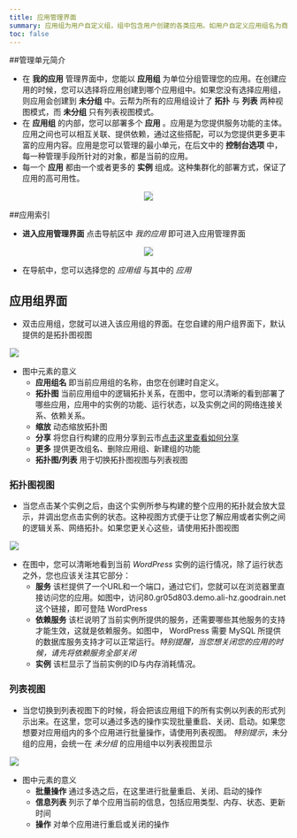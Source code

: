 ```yaml
---
title: 应用管理界面
summary: 应用组为用户自定义组，组中包含用户创建的各类应用。如用户自定义应用组名为商城应用，该组包含web应用于MySQL 服务。应用组与未分组界面存在差别：应用组界面包括拓扑图以及列表视图，默认以拓扑图展示，可切换至列表视图；未分组只含有列表视图。
toc: false
---
```


<!--云帮为了方便您的应用管理，所有应用会以 **应用组** 方式分组。您可以自定义组名称，若未自定义名称，您所创建的应用会默认放至 **未分组** 中。如：用户自定义 **应用组** 包含web应用、MySQL 服务。**应用组** 与 **未分组** 界面存在差别：**应用组** 界面包括**拓扑图**以及**列表视图**，默认以**拓扑图**展示，可切换至**列表视图**；未分组只含有**列表视图**。-->
 
<div id="toc"></div>

##管理单元简介

- 在 **我的应用** 管理界面中，您能以 **应用组** 为单位分组管理您的应用。在创建应用的时候，您可以选择将应用创建到哪个应用组中。如果您没有选择应用组，则应用会创建到 **未分组** 中。云帮为所有的应用组设计了 **拓扑** 与 **列表** 两种视图模式，而 **未分组** 只有列表视图模式。
- 在 **应用组** 的内部，您可以部署多个 **应用** 。应用是为您提供服务功能的主体。应用之间也可以相互关联、提供依赖，通过这些搭配，可以为您提供更多更丰富的应用内容。应用是您可以管理的最小单元，在后文中的 **控制台选项** 中，每一种管理手段所针对的对象，都是当前的应用。
- 每一个 **应用** 都由一个或者更多的 **实例** 组成。这种集群化的部署方式，保证了应用的高可用性。

<center><img src="https://static.goodrain.com/images/acp/docs/user-docs/myapps/V3.5/myapp-managelogic.png"style="border:1px solid #eee;max-width:100%" /></center>

##应用索引

- **进入应用管理界面**  点击导航区中 *我的应用* 即可进入应用管理界面

<center><img src="https://static.goodrain.com/images/acp/docs/user-docs/myapps/V3.5/myapp-sidebar.png" style="border:1px solid #eee;max-width:100%" /></center>

- 在导航中，您可以选择您的 *应用组* 与其中的 *应用*

## 应用组界面

- 双击应用组，您就可以进入该应用组的界面。在您自建的用户组界面下，默认提供的是拓扑图视图

<img src="https://static.goodrain.com/images/acp/docs/user-docs/myapps/V3.5/myapp-group-interface.png" style="border:1px solid #eee;max-width:100%" />

- 图中元素的意义
  - **应用组名** 即当前应用组的名称，由您在创建时自定义。
  - **拓扑图** 当前应用组中的逻辑拓扑关系，在图中，您可以清晰的看到部署了哪些应用，应用中的实例的功能、运行状态，以及实例之间的网络连接关系、依赖关系。
  - **缩放** 动态缩放拓扑图
  - **分享** 将您自行构建的应用分享到云市[点击这里查看如何分享](http://www.kancloud.cn/good-rain/share2market/198574)
  - **更多** 提供更改组名、删除应用组、新建组的功能
  - **拓扑图/列表** 用于切换拓扑图视图与列表视图

<!--根据图中序号查看对应解释：

| 功能 | 序号 |          说明                                    |
| :---| :---| :------------------------------------ |
| 组名|      1   | 该组组名，在新增应用时新建或将应用添至已知组                |
|  拓扑图|    2  | 当前分组内的拓扑图，通过它可以直观的了解应用的逻辑关系，网络连接      |
|分享|      3    | 可以把当前的应用分享到云市，并且在**应用市场——分享的应用**中可以看到 |
| 更多 |    4   | 包括修改组名、删除当前组、新增组。删除当前组后组内应用转至未分组中     |
| 切换视图 |   5   | 在此处切换视图模式，有分组的情况下默认拓扑图模式，未分组只有列表模式   |
| 自定义拓扑图大小 |  6 | 通过滑动原点或点击"➕"、"➖"符号实现对拓扑图的放大与缩小        |-->

### 拓扑图视图

- 当您点击某个实例之后，由这个实例所参与构建的整个应用的拓扑就会放大显示，并调出您点击实例的状态。这种视图方式便于让您了解应用或者实例之间的逻辑关系、网络拓扑。如果您更关心这些，请使用拓扑图视图

<img src="https://static.goodrain.com/images/acp/docs/user-docs/myapps/V3.5/myapp-toplgic.png" style="border:1px solid #eee;max-width:100%" />

- 在图中，您可以清晰地看到当前 *WordPress* 实例的运行情况，除了运行状态之外，您也应该关注其它部分：
  - **服务** 该栏提供了一个URL和一个端口，通过它们，您就可以在浏览器里直接访问您的应用。如图中，访问80.gr05d803.demo.ali-hz.goodrain.net 这个链接，即可登陆 WordPress 
  - **依赖服务** 该栏说明了当前实例所提供的服务，还需要哪些其他服务的支持才能生效，这就是依赖服务。如图中， WordPress 需要 MySQL 所提供的数据库服务支持才可以正常运行。*特别提醒，当您想关闭您的应用的时候，请先将依赖服务全部关闭*
  - **实例** 该栏显示了当前实例的ID与内存消耗情况。

### 列表视图

- 当您切换到列表视图下的时候，将会把该应用组下的所有实例以列表的形式列示出来。在这里，您可以通过多选的操作实现批量重启、关闭、启动。如果您想要对应用组内的多个应用进行批量操作，请使用列表视图。 *特别提示*，未分组的应用，会统一在 *未分组* 的应用组中以列表视图显示

<img src="https://static.goodrain.com/images/acp/docs/user-docs/myapps/V3.5/myapp-listmode.png" style="border:1px solid #eee;max-width:100%" />

- 图中元素的意义
  - **批量操作** 通过多选之后，在这里进行批量重启、关闭、启动的操作
  - **信息列表** 列示了单个应用当前的信息，包括应用类型、内存、状态、更新时间
  - **操作** 对单个应用进行重启或关闭的操作

<!--| 序号       | 说明                                      |
| -------- | --------------------------------------- |
| 1(应用名)   | 点击应用名进入对应应用                             |
| 2(操作)    | 实现对单个应用的启动与关闭操作                         |
| 3(批量操作台) | 通过左侧的复选框选择多个应用，实现对多个应用的批量启动、批量重新部署、批量关闭 |

## 未分组界面

<img src="https://static.goodrain.com/images/acp/docs/user-docs/myapps/myapp-introduce4.png" style="border:1px solid #eee;max-width:100%" />

未分组视图操作与**分组视图-列表**基本相同-->